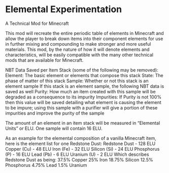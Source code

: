 Elemental Experimentation
============
A Technical Mod for Minecraft

This mod will recreate the entire periodic table of elements in Minecraft and allow the player to break down items into their component elements for use in further mixing and compounding to make stronger and more useful materials. This mod, by the nature of how it will denote elements and characteristics, will be easily compatible with the many other technical mods that are available for Minecraft.

NBT Data Saved per Item Stack (some of the following may be removed):
Element: The basic element or elements that compose this stack
State: The phase of matter of this stack
Sample: Whether or not this stack is an element sample
If this stack is an element sample, the following NBT data is saved as well
Purity: How much an item created with this sample will be degraded as a consequence to its impurity
Impurities: If Purity is not 100% then this value will be saved detailing what element is causing the element to be impure; using this sample with a purifier will give a portion of these impurities and improve the purity of the sample

The amount of an element in an item stack will be measured in “Elemental Units” or ELU. One sample will contain 16 ELU.

As an example for the elemental composition of a vanilla Minecraft item, here is the element list for one Redstone Dust:
Redstone Dust - 128 ELU
Copper (Cu) - 48 ELU
Iron (Fe) - 32 ELU
Silicon (Si) - 24 ELU
Phosphorus (P) - 16 ELU
Lead (Pb) - 6 ELU
Uranium (U) - 2 ELU
Which describes Redstone Dust as being:
37.5% Copper
25% Iron
18.75% Silicon
12.5% Phosphorus
4.75% Lead
1.5% Uranium
